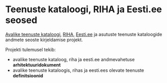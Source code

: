 # Teenuste kataloogi, RIHA ja Eesti.ee seosed
[Avalike teenuste kataloogi](https://github.com/MKM-ITAO/riigiteenused "https://github.com/MKM-ITAO/riigiteenused"), [RIHA](https://riha.eesti.ee/riha/main "https://riha.eesti.ee/riha/main"), [Eesti.ee](https://www.eesti.ee/est "https://www.eesti.ee/est") ja asutuste teenuste kataloogide andmete seoste kirjeldamise projekt.

Projekti tulemusel tekib:

- avalike teenuste kataloog, riha ja eesti.ee andmevahetuse __arhitektuuridokument__
- avalike teenuste kataloogis, rihas ja eesti.ees olevate teenuste __definitsioonid__

